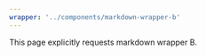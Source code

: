 ```yaml
---
wrapper: '../components/markdown-wrapper-b'
---
```


This page explicitly requests markdown wrapper B.
